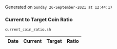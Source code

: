 Generated on `Sunday 26-September-2021 at 12:44:17`

### Current to Target Coin Ratio
`current_coin_ratio.sh`

Date|Current|Target|Ratio
---|---|---|---
